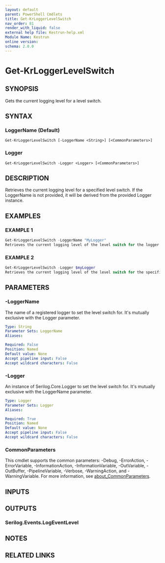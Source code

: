```yaml
---
layout: default
parent: PowerShell Cmdlets
title: Get-KrLoggerLevelSwitch
nav_order: 81
render_with_liquid: false
external help file: Kestrun-help.xml
Module Name: Kestrun
online version:
schema: 2.0.0
---
```


# Get-KrLoggerLevelSwitch

## SYNOPSIS
Gets the current logging level for a level switch.

## SYNTAX

### LoggerName (Default)
```
Get-KrLoggerLevelSwitch [-LoggerName <String>] [<CommonParameters>]
```

### Logger
```
Get-KrLoggerLevelSwitch -Logger <Logger> [<CommonParameters>]
```

## DESCRIPTION
Retrieves the current logging level for a specified level switch.
If the LoggerName is not provided,
it will be derived from the provided Logger instance.

## EXAMPLES

### EXAMPLE 1
```powershell
Get-KrLoggerLevelSwitch -LoggerName "MyLogger"
Retrieves the current logging level of the level switch for the logger named "MyLogger".
```

### EXAMPLE 2
```powershell
Get-KrLoggerLevelSwitch -Logger $myLogger
Retrieves the current logging level of the level switch for the specified logger instance.
```

## PARAMETERS

### -LoggerName
The name of a registered logger to set the level switch for.
It's mutually exclusive with the Logger parameter.

```yaml
Type: String
Parameter Sets: LoggerName
Aliases:

Required: False
Position: Named
Default value: None
Accept pipeline input: False
Accept wildcard characters: False
```

### -Logger
An instance of Serilog.Core.Logger to set the level switch for.
It's mutually exclusive with the LoggerName parameter.

```yaml
Type: Logger
Parameter Sets: Logger
Aliases:

Required: True
Position: Named
Default value: None
Accept pipeline input: False
Accept wildcard characters: False
```

### CommonParameters
This cmdlet supports the common parameters: -Debug, -ErrorAction, -ErrorVariable, -InformationAction, -InformationVariable, -OutVariable, -OutBuffer, -PipelineVariable, -Verbose, -WarningAction, and -WarningVariable. For more information, see [about_CommonParameters](http://go.microsoft.com/fwlink/?LinkID=113216).

## INPUTS

## OUTPUTS

### Serilog.Events.LogEventLevel
## NOTES

## RELATED LINKS

